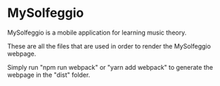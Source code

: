 # MySolfeggio

MySolfeggio is a mobile application for learning music theory. 

These are all the files that are used in order to render the MySolfeggio webpage. 

Simply run "npm run webpack" or "yarn add webpack" to generate the webpage in the "dist" folder. 
